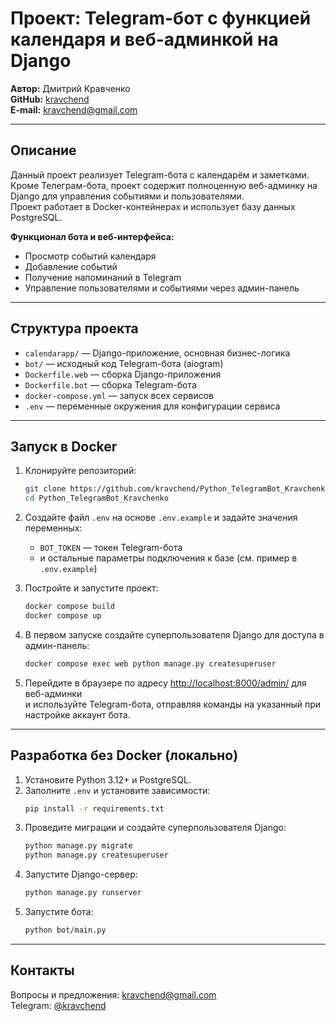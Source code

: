 # Проект: Telegram-бот с функцией календаря и веб-админкой на Django

**Автор:** Дмитрий Кравченко  
**GitHub:** [kravchend](https://github.com/kravchend)  
**E-mail:** kravchend@gmail.com

---

## Описание

Данный проект реализует Telegram-бота с календарём и заметками.  
Кроме Телеграм-бота, проект содержит полноценную веб-админку на Django для управления событиями и пользователями.  
Проект работает в Docker-контейнерах и использует базу данных PostgreSQL.

**Функционал бота и веб-интерфейса:**
- Просмотр событий календаря
- Добавление событий
- Получение напоминаний в Telegram
- Управление пользователями и событиями через админ-панель

---

## Структура проекта

- `calendarapp/` — Django-приложение, основная бизнес-логика
- `bot/` — исходный код Telegram-бота (aiogram)
- `Dockerfile.web` — сборка Django-приложения
- `Dockerfile.bot` — сборка Telegram-бота
- `docker-compose.yml` — запуск всех сервисов
- `.env` — переменные окружения для конфигурации сервиса

---

## Запуск в Docker

1. Клонируйте репозиторий:
    ```bash
    git clone https://github.com/kravchend/Python_TelegramBot_Kravchenko.git
    cd Python_TelegramBot_Kravchenko
    ```

2. Создайте файл `.env` на основе `.env.example` и задайте значения переменных:
    - `BOT_TOKEN` — токен Telegram-бота
    - и остальные параметры подключения к базе (см. пример в `.env.example`)

3. Постройте и запустите проект:
    ```bash
    docker compose build
    docker compose up
    ```

4. В первом запуске создайте суперпользователя Django для доступа в админ-панель:
    ```bash
    docker compose exec web python manage.py createsuperuser
    ```

5. Перейдите в браузере по адресу [http://localhost:8000/admin/](http://localhost:8000/admin/) для веб-админки  
   и используйте Telegram-бота, отправляя команды на указанный при настройке аккаунт бота.

---

## Разработка без Docker (локально)

1. Установите Python 3.12+ и PostgreSQL.
2. Заполните `.env` и установите зависимости:
    ```bash
    pip install -r requirements.txt
    ```
3. Проведите миграции и создайте суперпользователя Django:
    ```bash
    python manage.py migrate
    python manage.py createsuperuser
    ```
4. Запустите Django-сервер:
    ```bash
    python manage.py runserver
    ```
5. Запустите бота:
    ```bash
    python bot/main.py
    ```

---

## Контакты

Вопросы и предложения: kravchend@gmail.com  
Telegram: [@kravchend](https://t.me/kravchend)